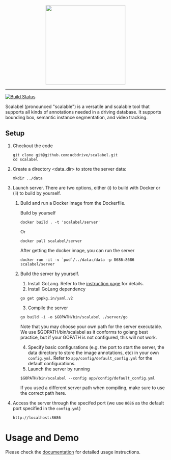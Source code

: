 <p align="center"><img width=250 src="https://s3-us-west-2.amazonaws.com/scalabel-public/www/logo/scalable_dark.svg" /></p>

--------------------------------------------------------------------------------


[![Build Status](https://travis-ci.com/ucbdrive/scalabel.svg?token=9QKS6inVmkjyhrWUHjqT&branch=master)](https://travis-ci.com/ucbdrive/scalabel)

Scalabel (pronounced "scalable") is a versatile and scalable tool that supports all kinds of annotations needed in a driving database. It supports bounding box, semantic instance segmentation, and video tracking.

## Setup ##
1. Checkout the code
    ```
    git clone git@github.com:ucbdrive/scalabel.git
    cd scalabel
    ```
2. Create a directory <data_dir> to store the server data:
    ```
    mkdir ../data
    ```
3. Launch server. There are two options, either (i) to build
 with Docker or (ii) to build by yourself.
    1. Build and run a Docker image from the Dockerfile.

        Build by yourself
        ```
        docker build . -t 'scalabel/server'
        ```
        Or
        ```
        docker pull scalabel/server
        ```
        After getting the docker image, you can run the server
        ```
        docker run -it -v `pwd`/../data:/data -p 8686:8686 scalabel/server
        ```
    2. Build the server by yourself.
        1. Install GoLang. Refer to the [instruction page](https://golang.org/doc/install) for details.
        2. Install GoLang dependency
        ```
        go get gopkg.in/yaml.v2
        ```
        
        3. Compile the server 
        ```
        go build -i -o $GOPATH/bin/scalabel ./server/go
        ```
        
         Note that you may choose your own path for the server executable. We
        use $GOPATH/bin/scalabel as it conforms to golang best practice, 
        but if your GOPATH is not configured, this will not work.
        
        4. Specify basic configurations (e.g. the port to start the server, 
        the data directory to store the image annotations, etc) in your own 
        `config.yml`. Refer to `app/config/default_config.yml` for the default configurations. 
        5. Launch the server by running 
        ```
        $GOPATH/bin/scalabel --config app/config/default_config.yml
        ```
        
         If you used a different server path when compiling, make sure to use
        the correct path here.
    
3. Access the server through the specifed port (we use `8686` as the default port
specified in the `config.yml`)
    ```
    http://localhost:8686
    ```

# Usage and Demo

Please check the [documentation](doc/usage.md) for detailed usage instructions.
